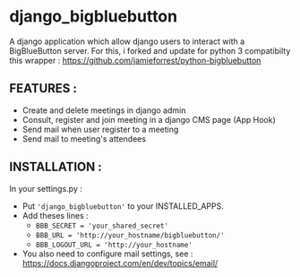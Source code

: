 django_bigbluebutton
====================
A django application which allow django users to interact with a BigBlueButton server.
For this, i forked and update for python 3 compatibilty this wrapper : https://github.com/jamieforrest/python-bigbluebutton


FEATURES :
----------
- Create and delete meetings in django admin
- Consult, register and join meeting in a django CMS page (App Hook)
- Send mail when user register to a meeting
- Send mail to meeting's attendees

INSTALLATION :
--------------
In your settings.py :
- Put `'django_bigbluebutton'` to your INSTALLED_APPS.
- Add theses lines :
    - `BBB_SECRET = 'your_shared_secret'`
    - `BBB_URL = 'http://your_hostname/bigbluebutton/'`
    - `BBB_LOGOUT_URL = 'http://your_hostname'`
- You also need to configure mail settings, see : https://docs.djangoproject.com/en/dev/topics/email/
